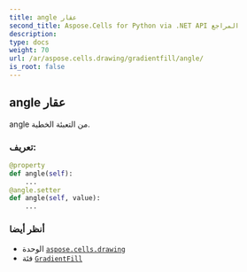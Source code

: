 ```yaml
---
title: angle عقار
second_title: Aspose.Cells for Python via .NET API المراجع
description:
type: docs
weight: 70
url: /ar/aspose.cells.drawing/gradientfill/angle/
is_root: false
---
```

##  angle عقار

angle من التعبئة الخطية.
###  تعريف:
```python
@property
def angle(self):
    ...
@angle.setter
def angle(self, value):
    ...
```

###  أنظر أيضا
* الوحدة [`aspose.cells.drawing`](../../)
* فئة [`GradientFill`](/cells/python-net/ar/aspose.cells.drawing/gradientfill)

